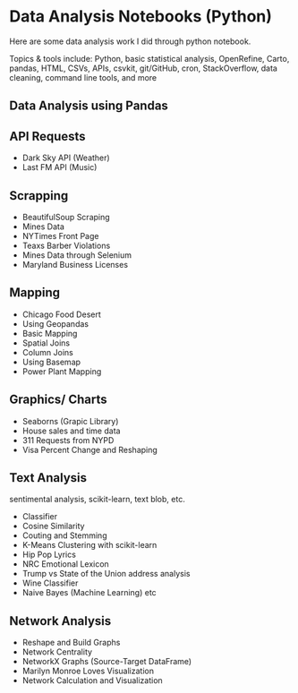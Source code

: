 # Data Analysis Notebooks (Python)

Here are some data analysis work I did through python notebook.

Topics & tools include: Python, basic statistical analysis, OpenRefine, Carto, pandas, HTML, CSVs, APIs, csvkit, git/GitHub, cron, StackOverflow, data cleaning, command line tools, and more

## Data Analysis using Pandas

## API Requests
- Dark Sky API (Weather)
- Last FM API (Music)

## Scrapping
- BeautifulSoup Scraping
- Mines Data
- NYTimes Front Page
- Teaxs Barber Violations
- Mines Data through Selenium
- Maryland Business Licenses

## Mapping
- Chicago Food Desert
- Using Geopandas
- Basic Mapping
- Spatial Joins
- Column Joins
- Using Basemap
- Power Plant Mapping

## Graphics/ Charts
- Seaborns (Grapic Library)
- House sales and time data
- 311 Requests from NYPD
- Visa Percent Change and Reshaping

## Text Analysis
sentimental analysis, scikit-learn, text blob, etc.

- Classifier
- Cosine Similarity
- Couting and Stemming
- K-Means Clustering with scikit-learn
- Hip Pop Lyrics
- NRC Emotional Lexicon
- Trump vs State of the Union address analysis
- Wine Classifier
- Naive Bayes (Machine Learning)
etc

## Network Analysis
- Reshape and Build Graphs
- Network Centrality
- NetworkX Graphs (Source-Target DataFrame)
- Marilyn Monroe Loves Visualization
- Network Calculation and Visualization